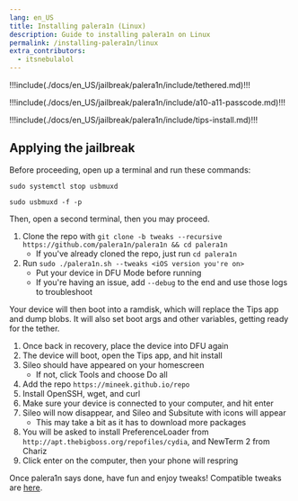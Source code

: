 ```yaml
---
lang: en_US
title: Installing palera1n (Linux)
description: Guide to installing palera1n on Linux
permalink: /installing-palera1n/linux
extra_contributors:
  - itsnebulalol
---
```


!!!include(./docs/en_US/jailbreak/palera1n/include/tethered.md)!!!

!!!include(./docs/en_US/jailbreak/palera1n/include/a10-a11-passcode.md)!!!

!!!include(./docs/en_US/jailbreak/palera1n/include/tips-install.md)!!!

## Applying the jailbreak

Before proceeding, open up a terminal and run these commands:

`sudo systemctl stop usbmuxd`

`sudo usbmuxd -f -p`

Then, open a second terminal, then you may proceed.

1. Clone the repo with `git clone -b tweaks --recursive https://github.com/palera1n/palera1n && cd palera1n`
    - If you've already cloned the repo, just run `cd palera1n`
2. Run `sudo ./palera1n.sh --tweaks <iOS version you're on>`
    - Put your device in DFU Mode before running
    - If you're having an issue, add `--debug` to the end and use those logs to troubleshoot

Your device will then boot into a ramdisk, which will replace the Tips app and dump blobs. It will also set boot args and other variables, getting ready for the tether.

1. Once back in recovery, place the device into DFU again
2. The device will boot, open the Tips app, and hit install
3. Sileo should have appeared on your homescreen
    - If not, click Tools and choose Do all
4. Add the repo `https://mineek.github.io/repo`
5. Install OpenSSH, wget, and curl
6. Make sure your device is connected to your computer, and hit enter
7. Sileo will now disappear, and Sileo and Subsitute with icons will appear
    - This may take a bit as it has to download more packages
8. You will be asked to install PreferenceLoader from `http://apt.thebigboss.org/repofiles/cydia`, and NewTerm 2 from Chariz
9. Click enter on the computer, then your phone will respring

Once palera1n says done, have fun and enjoy tweaks! Compatible tweaks are [here](https://github.com/itsnebulalol/ios15-tweaks).
